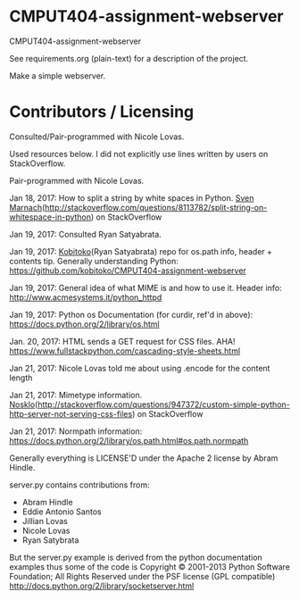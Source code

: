 CMPUT404-assignment-webserver
=============================

CMPUT404-assignment-webserver

See requirements.org (plain-text) for a description of the project.

Make a simple webserver.

Contributors / Licensing
========================

Consulted/Pair-programmed with Nicole Lovas.

Used resources below. I did not explicitly use lines written by users on StackOverflow.

Pair-programmed with Nicole Lovas.

Jan 18, 2017: How to split a string by white spaces in Python. [Sven Marnach](http://stackoverflow.com/users/279627/sven-marnach)(http://stackoverflow.com/questions/8113782/split-string-on-whitespace-in-python) on StackOverflow

Jan 19, 2017: Consulted Ryan Satyabrata.

Jan 19, 2017: [Kobitoko](https://github.com/kobitoko)(Ryan Satyabrata) repo for os.path info, header + contents tip. Generally understanding Python: https://github.com/kobitoko/CMPUT404-assignment-webserver 

Jan 19, 2017: General idea of what MIME is and how to use it. Header info: http://www.acmesystems.it/python_httpd

Jan 19, 2017: Python os Documentation (for curdir, ref'd in above): https://docs.python.org/2/library/os.html

Jan. 20, 2017: HTML sends a GET request for CSS files. AHA! https://www.fullstackpython.com/cascading-style-sheets.html

Jan 21, 2017: Nicole Lovas told me about using .encode for the content length

Jan 21, 2017: Mimetype information. [Nosklo](http://stackoverflow.com/users/17160/nosklo)(http://stackoverflow.com/questions/947372/custom-simple-python-http-server-not-serving-css-files) on StackOverflow

Jan 21, 2017: Normpath information: https://docs.python.org/2/library/os.path.html#os.path.normpath

Generally everything is LICENSE'D under the Apache 2 license by Abram Hindle.

server.py contains contributions from:

* Abram Hindle
* Eddie Antonio Santos
* Jillian Lovas
* Nicole Lovas
* Ryan Satybrata

But the server.py example is derived from the python documentation
examples thus some of the code is Copyright © 2001-2013 Python
Software Foundation; All Rights Reserved under the PSF license (GPL
compatible) http://docs.python.org/2/library/socketserver.html

